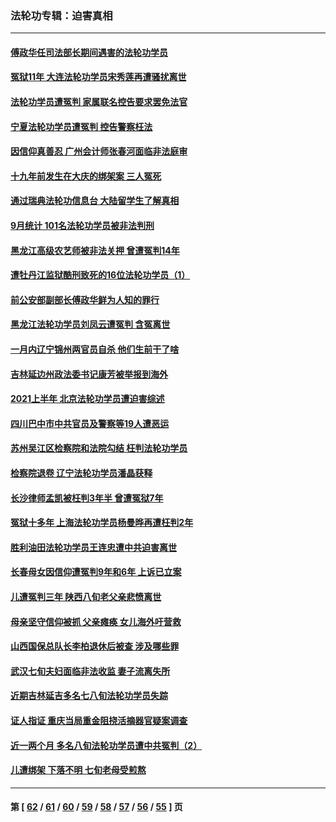 ### 法轮功专辑：迫害真相
---
#### [傅政华任司法部长期间遇害的法轮功学员](../../pages/nf4379/n13288173.md) 
#### [冤狱11年 大连法轮功学员宋秀莲再遭骚扰离世](../../pages/nf4379/n13288840.md) 
#### [法轮功学员遭冤判 家属联名控告要求罢免法官](../../pages/nf4379/n13285601.md) 
#### [宁夏法轮功学员遭冤判 控告警察枉法](../../pages/nf4379/n13286925.md) 
#### [因信仰真善忍 广州会计师张春河面临非法庭审](../../pages/nf4379/n13283860.md) 
#### [十九年前发生在大庆的绑架案 三人冤死](../../pages/nf4379/n13284148.md) 
#### [通过瑞典法轮功信息台 大陆留学生了解真相](../../pages/nf4379/n13283471.md) 
#### [9月统计 101名法轮功学员被非法判刑](../../pages/nf4379/n13282958.md) 
#### [黑龙江高级农艺师被非法关押 曾遭冤判14年](../../pages/nf4379/n13281157.md) 
#### [遭牡丹江监狱酷刑致死的16位法轮功学员（1）](../../pages/nf4379/n13278476.md) 
#### [前公安部副部长傅政华鲜为人知的罪行](../../pages/nf4379/n13280381.md) 
#### [黑龙江法轮功学员刘凤云遭冤判 含冤离世](../../pages/nf4379/n13278109.md) 
#### [一月内辽宁锦州两官员自杀 他们生前干了啥](../../pages/nf4379/n13278649.md) 
#### [吉林延边州政法委书记康芳被举报到海外](../../pages/nf4379/n13274896.md) 
#### [2021上半年 北京法轮功学员遭迫害综述](../../pages/nf4379/n13274200.md) 
#### [四川巴中市中共官员及警察等19人遭恶运](../../pages/nf4379/n13272220.md) 
#### [苏州吴江区检察院和法院勾结 枉判法轮功学员](../../pages/nf4379/n13269731.md) 
#### [检察院退卷 辽宁法轮功学员潘晶获释](../../pages/nf4379/n13269553.md) 
#### [长沙律师孟凯被枉判3年半 曾遭冤狱7年](../../pages/nf4379/n13269049.md) 
#### [冤狱十多年 上海法轮功学员杨曼晔再遭枉判2年](../../pages/nf4379/n13267202.md) 
#### [胜利油田法轮功学员王连忠遭中共迫害离世](../../pages/nf4379/n13267046.md) 
#### [长春母女因信仰遭冤判9年和6年 上诉已立案](../../pages/nf4379/n13264638.md) 
#### [儿遭冤判三年 陕西八旬老父亲悲愤离世](../../pages/nf4379/n13263888.md) 
#### [母亲坚守信仰被抓 父亲瘫痪 女儿海外吁营救](../../pages/nf4379/n13263236.md) 
#### [山西国保总队长李柏退休后被查 涉及哪些罪](../../pages/nf4379/n13262023.md) 
#### [武汉七旬夫妇面临非法收监 妻子流离失所](../../pages/nf4379/n13261750.md) 
#### [近期吉林延吉多名七八旬法轮功学员失踪](../../pages/nf4379/n13258579.md) 
#### [证人指证 重庆当局重金阻挠活摘器官疑案调查](../../pages/nf4379/n13259127.md) 
#### [近一两个月 多名八旬法轮功学员遭中共冤判（2）](../../pages/nf4379/n13257687.md) 
#### [儿遭绑架 下落不明 七旬老母受煎熬](../../pages/nf4379/n13256050.md) 

---
#### 第 [ [62](./62.md) / [61](./61.md) / [60](./60.md) / [59](./59.md) / [58](./58.md) / [57](./57.md) / [56](./56.md) / [55](./55.md) ] 页
